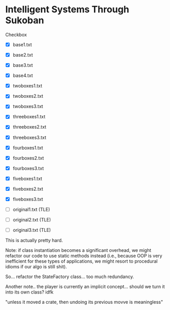 # Intelligent Systems Through Sukoban

Checkbox

- [x] base1.txt
- [x] base2.txt
- [x] base3.txt
- [x] base4.txt
- [x] twoboxes1.txt
- [x] twoboxes2.txt
- [x] twoboxes3.txt
- [x] threeboxes1.txt
- [x] threeboxes2.txt
- [x] threeboxes3.txt
- [x] fourboxes1.txt
- [x] fourboxes2.txt 
- [x] fourboxes3.txt
- [x] fiveboxes1.txt
- [x] fiveboxes2.txt
- [x] fiveboxes3.txt
- [ ] original1.txt     (TLE)
- [ ] original2.txt     (TLE)
- [ ] original3.txt     (TLE)


This is actually pretty hard.

Note: if class instantiation becomes a significant overhead, we might refactor our code to use static methods instead (i.e., because OOP is very inefficient for these types of applications, we might resort to procedural idioms if our algo is still shit).







So... refactor the StateFactory class... too much redundancy.


Another note.. the player is currently an implicit concept... should we turn it into its own class? idfk

"unless it moved a crate, then undoing its previous movve is meaningless"